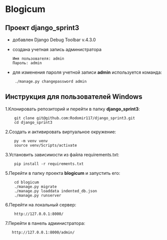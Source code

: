 # Blogicum

## Проект django_sprint3

* добавлен Django Debug Toolbar v.4.3.0
* создана учетная запись администратора

      Имя пользователя: admin
      Пароль: admin 
 * для изменения пароля учетной записи **admin** используется команда:
        
        ./manage.py changepassword admin 

## Инструкция для пользователей Windows

 1.Клонировать репозиторий и перейти в папку **django_sprint3**:

        git clone git@github.com:Rodomir117/django_sprint3.git
        cd django_sprint3

2.Cоздать и активировать виртуальное окружение:

        py -m venv venv
        source venv/Scripts/activate

3.Установить зависимости из файла requirements.txt:

        pip install -r requirements.txt

5.Перейти в папку проекта **blogicum** и запустить его:

        cd blogicum
        ./manage.py migrate
        ./manage.py loaddata indented_db.json 
        ./manage.py runserver

6.Перейти на локальный сервер:

        http://127.0.0.1:8000/

7.Перейти в панель администратора:

       http://127.0.0.1:8000/admin/ 